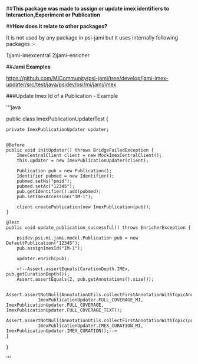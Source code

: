 ##**This package was made to assign or update imex identifiers to Interaction,Experiment or Publication**

##**How does it relate to other packages?**

It is not used by any package in psi-jami but it uses internally following packages :-

1)jami-imexcentral
2)jami-enricher

##**Jami Examples**

https://github.com/MICommunity/psi-jami/tree/develop/jami-imex-updater/src/test/java/psidev/psi/mi/jami/imex

###Update Imex Id of a Publication - Example

'''java

public class ImexPublicationUpdaterTest {

    private ImexPublicationUpdater updater;


    @Before
    public void initUpdater() throws BridgeFailedException {
        ImexCentralClient client = new MockImexCentralClient();
        this.updater = new ImexPublicationUpdater(client);

        Publication pub = new Publication();
        Identifier pubmed = new Identifier();
        pubmed.setNs("pmid");
        pubmed.setAc("12345");
        pub.getIdentifier().add(pubmed);
        pub.setImexAccession("IM-1");

        client.createPublication(new ImexPublication(pub));
    }

    @Test
    public void update_publication_successful() throws EnricherException {

        psidev.psi.mi.jami.model.Publication pub = new DefaultPublication("12345");
        pub.assignImexId("IM-1");

        updater.enrich(pub);

        <!--Assert.assertEquals(CurationDepth.IMEx, pub.getCurationDepth());
        Assert.assertEquals(2, pub.getAnnotations().size());

        Assert.assertNotNull(AnnotationUtils.collectFirstAnnotationWithTopicAndValue(pub.getAnnotations(),
                ImexPublicationUpdater.FULL_COVERAGE_MI, ImexPublicationUpdater.FULL_COVERAGE, ImexPublicationUpdater.FULL_COVERAGE_TEXT));
        Assert.assertNotNull(AnnotationUtils.collectFirstAnnotationWithTopic(pub.getAnnotations(),
                ImexPublicationUpdater.IMEX_CURATION_MI, ImexPublicationUpdater.IMEX_CURATION));-->
    }
}

'''




 
